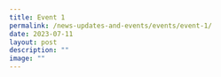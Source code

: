 ```yaml
---
title: Event 1
permalink: /news-updates-and-events/events/event-1/
date: 2023-07-11
layout: post
description: ""
image: ""
---
```


